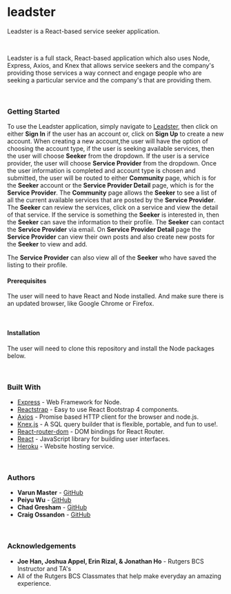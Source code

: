 # leadster

Leadster is a React-based service seeker application.

<br>
<p>Leadster is a full stack, React-based application which also uses Node, Express, Axios, and Knex that allows service seekers and the company's providing those services a way connect and engage people who are seeking a particular service and the company's that are providing them.</p>
<br>
<h3>Getting Started</h3>
<p>To use the Leadster application, simply navigate to <a href="https://limitless-wildwood-17474.herokuapp.com/" rel="nofollow">Leadster</a>, then click on either <b>Sign In</b> if the user has an account or, click on <b>Sign Up</b> to create a new account. When creating a new account,the user will have the option of choosing the account type, if the user is seeking available services, then the user will choose <b>Seeker</b> from the dropdown. If the user is a service provider, the user will choose <b>Service Provider</b> from the dropdown. Once the user information is completed and account type is chosen and submitted, the user will be routed to either <b>Community</b> page, which is for the <b>Seeker</b> account or the <b>Service Provider Detail</b> page, which is for the <b>Service Provider</b>. The <b>Community</b> page allows the <b>Seeker</b> to see a list of all the current available services that are posted by the <b>Service Provider</b>. The <b>Seeker</b> can review the services, click on a service and view the detail of that service. If the service is something the <b>Seeker</b> is interested in, then the <b>Seeker</b> can save the information to their profile. The <b>Seeker</b> can contact the <b>Service Provider</b> via email. On <b>Service Provider Detail</b> page the <b>Service Provider</b> can view their own posts and also create new posts for the <b>Seeker</b> to view and add.</p> The <b>Service Provider</b> can also view all of the <b>Seeker</b> who have saved the listing to their profile.
<br>
<h4>Prerequisites</h4>
<p>The user will need to have React and Node installed. And make sure there is an updated browser, like Google Chrome or Firefox.</p>
<br>
<h4>Installation</h4>
<p>The user will need to clone this repository and install the Node packages below.</p>
<br>
<h3>Built With</h3>
<ul>
<li><a href="https://www.npmjs.com/package/express" rel="nofollow">Express</a> - Web Framework for Node.</li>
<li><a href="https://reactstrap.github.io/" rel="nofollow">Reactstrap</a> - Easy to use React Bootstrap 4 components.</li>
<li><a href="https://www.npmjs.com/package/axios" rel="nofollow">Axios</a> - Promise based HTTP client for the browser and node.js.</li>
<li><a href="https://www.npmjs.com/package/knex" rel="nofollow">Knex.js</a> - A SQL query builder that is flexible, portable, and fun to use!.</li>
<li><a href="https://www.npmjs.com/package/react-router-dom" rel="nofollow">React-router-dom</a> - DOM bindings for React Router.</li>
<li><a href="https://reactjs.org/" rel="nofollow">React</a> - JavaScript library for building user interfaces.</li>
<li><a href="https://www.heroku.com" rel="nofollow">Heroku</a> - Website hosting service.</li>
</ul>
<br>
<h3>Authors</h3>
<ul>
<li><strong>Varun Master</strong> - <a href="https://github.com/varunmaster">GitHub</a></li>
<li><strong>Peiyu Wu</strong> - <a href="https://github.com/peiyuwu9">GitHub</a></li>
<li><strong>Chad Gresham</strong> - <a href="https://github.com/bxxdyz">GitHub</a></li>
<li><strong>Craig Ossandon</strong> - <a href="https://github.com/Sandman105">GitHub</a></li>
</ul>
<br>
<h3>Acknowledgements</h3>
<ul>
<li><strong>Joe Han, Joshua Appel, Erin Rizal, & Jonathan Ho</strong> - Rutgers BCS Instructor and TA's</li>
<li>All of the Rutgers BCS Classmates that help make everyday an amazing experience.</li>
